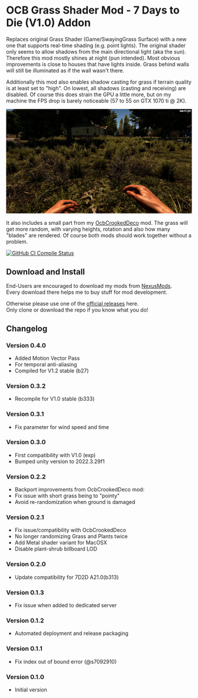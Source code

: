 # OCB Grass Shader Mod - 7 Days to Die (V1.0) Addon

Replaces original Grass Shader (Game/SwayingGrass Surface) with
a new one that supports real-time shading (e.g. point lights).
The original shader only seems to allow shadows from the main
directional light (aka the sun). Therefore this mod mostly
shines at night (pun intended). Most obvious improvements is
close to houses that have lights inside. Grass behind walls
will still be illuminated as if the wall wasn't there.

Additionally this mod also enables shadow casting for grass
if terrain quality is at least set to "high". On lowest, all
shadows (casting and receiving) are disabled. Of course this
does strain the GPU a little more, but on my machine the FPS
drop is barely noticeable (57 to 55 on GTX 1070 ti @ 2K).

![Grass with new shader](Screens/in-game-day-new-shader.jpg)

It also includes a small part from my [OcbCrookedDeco][1] mod.
The grass will get more random, with varying heights, rotation
and also how many "blades" are rendered. Of course both mods
should work together without a problem.

[![GitHub CI Compile Status][3]][2]

## Download and Install

End-Users are encouraged to download my mods from [NexusMods][4].  
Every download there helps me to buy stuff for mod development.

Otherwise please use one of the [official releases][5] here.  
Only clone or download the repo if you know what you do!

## Changelog

### Version 0.4.0

- Added Motion Vector Pass
- For temporal anti-aliasing
- Compiled for V1.2 stable (b27)

### Version 0.3.2

- Recompile for V1.0 stable (b333)

### Version 0.3.1

- Fix parameter for wind speed and time

### Version 0.3.0

- First compatibility with V1.0 (exp)
- Bumped unity version to 2022.3.29f1

### Version 0.2.2

- Backport improvements from OcbCrookedDeco mod:
- Fix issue with short grass being to "pointy"
- Avoid re-randomization when ground is damaged

### Version 0.2.1

- Fix issue/compatibility with OcbCrookedDeco
- No longer randomizing Grass and Plants twice
- Add Metal shader variant for MacOSX
- Disable plant-shrub billboard LOD

### Version 0.2.0

- Update compatibility for 7D2D A21.0(b313)

### Version 0.1.3

- Fix issue when added to dedicated server

### Version 0.1.2

- Automated deployment and release packaging

### Version 0.1.1

- Fix index out of bound error (@s7092910)

### Version 0.1.0

- Initial version

[1]: https://github.com/OCB7D2D/OcbCrookedDeco
[2]: https://github.com/OCB7D2D/OcbPrettyGrass/actions/workflows/ci.yml
[3]: https://github.com/OCB7D2D/OcbPrettyGrass/actions/workflows/ci.yml/badge.svg
[4]: https://www.nexusmods.com/7daystodie/mods/2097
[5]: https://github.com/OCB7D2D/OcbPrettyGrass/releases

